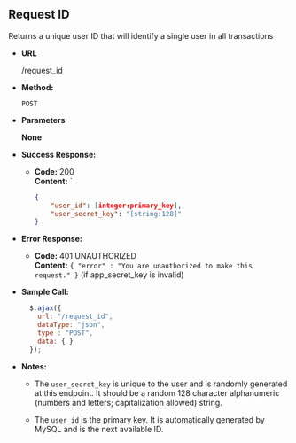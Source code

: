 **Request ID**
----
  Returns a unique user ID that will identify a single user in all transactions

* **URL**

  /request_id

* **Method:**

  `POST`
  
*  **Parameters**

   **None**
   
* **Success Response:**

  * **Code:** 200 <br />
    **Content:** `
    ```json
    { 
    	"user_id": [integer:primary_key], 
	  	"user_secret_key": "[string:128]"
	}
	```
 
* **Error Response:**

  * **Code:** 401 UNAUTHORIZED <br />
    **Content:** `{ "error" : "You are unauthorized to make this request." }` (if app_secret_key is invalid)

* **Sample Call:**

  ```javascript
    $.ajax({
      url: "/request_id",
      dataType: "json",
      type : "POST",
      data: { }
    });
  ```
  
* **Notes:**

  * The `user_secret_key` is unique to the user and is randomly generated at this endpoint. 
  It should be a random 128 character alphanumeric (numbers and letters; capitalization allowed) string.
  
  * The `user_id` is the primary key. It is automatically generated by MySQL and is the next available ID.
